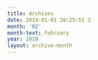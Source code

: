 ```yaml
---
title: Archives
date: 2019-01-01 20:25:51 Z
month: '02'
month-text: February
year: 2019
layout: archive-month
---
```


